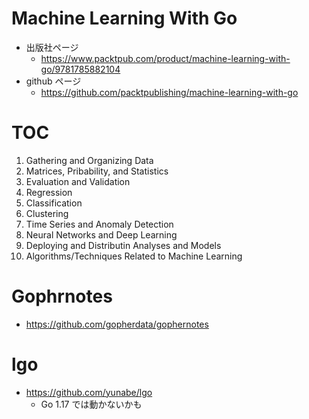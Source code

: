 # Machine Learning With Go
- 出版社ページ
  - https://www.packtpub.com/product/machine-learning-with-go/9781785882104
- github ページ
  - https://github.com/packtpublishing/machine-learning-with-go


# TOC
1. Gathering and Organizing Data
2. Matrices, Pribability, and Statistics
3. Evaluation and Validation
4. Regression
5. Classification
6. Clustering
7. Time Series and Anomaly Detection
8. Neural Networks and Deep Learning
9. Deploying and Distributin Analyses and Models
10. Algorithms/Techniques Related to Machine Learning

# Gophrnotes
- https://github.com/gopherdata/gophernotes

# lgo
- https://github.com/yunabe/lgo
    - Go 1.17 では動かないかも
